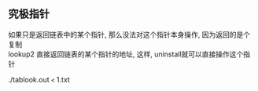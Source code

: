 ## 究极指针
如果只是返回链表中的某个指针, 那么没法对这个指针本身操作, 因为返回的是个复制  
lookup2 直接返回链表的某个指针的地址, 这样, uninstall就可以直接操作这个指针  

./tablook.out `<` 1.txt  
